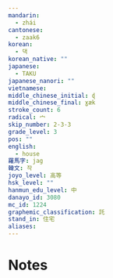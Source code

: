 ```yaml
---
mandarin:
  - zhái
cantonese:
  - zaak6
korean:
  - 댁
korean_native: ""
japanese:
  - TAKU
japanese_nanori: ""
vietnamese:
middle_chinese_initial: ɖ
middle_chinese_final: ɣæk
stroke_count: 6
radical: 宀
skip_number: 2-3-3
grade_level: 3
pos: ""
english:
  - house
羅馬字: jag
韓文: 작
joyo_level: 高等
hsk_level: ""
hanmun_edu_level: 中
danayo_id: 3080
mc_id: 1224
graphemic_classification: 託
stand_in: 住宅
aliases:
---
```


# Notes

